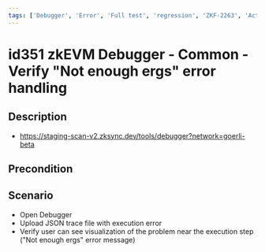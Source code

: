 ```yaml
---
tags: ['Debugger', 'Error', 'Full test', 'regression', 'ZKF-2263', 'Active']
---
```


# id351 zkEVM Debugger - Common - Verify "Not enough ergs" error handling

## Description
  - https://staging-scan-v2.zksync.dev/tools/debugger?network=goerli-beta

## Precondition


## Scenario
- Open Debugger
- Upload JSON trace file with execution error
- Verify user can see visualization of the problem near the execution step ("Not enough ergs" error message)
